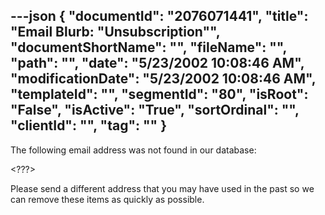 ---json
{
  "documentId": "2076071441",
  "title": "Email Blurb: &quot;Unsubscription&quot;",
  "documentShortName": "",
  "fileName": "",
  "path": "",
  "date": "5/23/2002 10:08:46 AM",
  "modificationDate": "5/23/2002 10:08:46 AM",
  "templateId": "",
  "segmentId": "80",
  "isRoot": "False",
  "isActive": "True",
  "sortOrdinal": "",
  "clientId": "",
  "tag": ""
}
---

The following email address was not found in our database:

&lt;???&gt;

Please send a different address that you may have used in the past so we can remove these items as quickly as possible.
